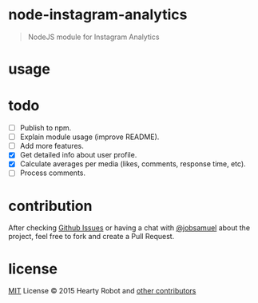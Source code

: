 # node-instagram-analytics

> NodeJS module for Instagram Analytics

# usage

# todo

- [ ] Publish to npm.
- [ ] Explain module usage (improve README).
- [ ] Add more features.
 - [x] Get detailed info about user profile.
 - [x] Calculate averages per media (likes, comments, response time, etc).
 - [ ] Process comments.

# contribution

After checking [Github Issues](https://github.com/heartyrobot/node-instagram-analytics/issues) or having a chat with [@jobsamuel](https://telegram.me/jobsamuel) about the project, feel free to fork and create a Pull Request.

# license

[MIT](http://opensource.org/licenses/MIT) License :copyright: 2015 Hearty Robot and [other contributors](https://github.com/heartyrobot/node-instagram-analytics/graphs/contributors)